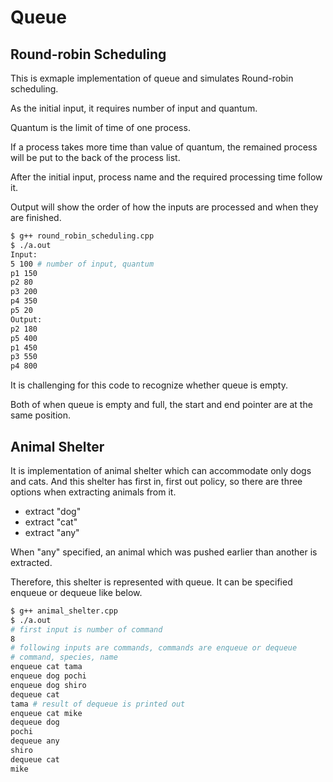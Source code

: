 # Queue

## Round-robin Scheduling

This is exmaple implementation of queue and simulates Round-robin scheduling.

As the initial input, it requires number of input and quantum.

Quantum is the limit of time of one process.

If a process takes more time than value of quantum, the remained process will be put to the back of the process list.

After the initial input, process name and the required processing time follow it.

Output will show the order of how the inputs are processed and when they are finished.

```bash
$ g++ round_robin_scheduling.cpp
$ ./a.out
Input:
5 100 # number of input, quantum
p1 150
p2 80
p3 200
p4 350
p5 20
Output:
p2 180
p5 400
p1 450
p3 550
p4 800
```

It is challenging for this code to recognize whether queue is empty.

Both of when queue is empty and full, the start and end pointer are at the same position.

## Animal Shelter

It is implementation of animal shelter which can accommodate only dogs and cats.
And this shelter has first in, first out policy, so there are three options when extracting animals from it.

- extract "dog"
- extract "cat"
- extract "any"

When "any" specified, an animal which was pushed earlier than another is extracted.

Therefore, this shelter is represented with queue.
It can be specified enqueue or dequeue like below.

```bash
$ g++ animal_shelter.cpp
$ ./a.out
# first input is number of command
8
# following inputs are commands, commands are enqueue or dequeue
# command, species, name
enqueue cat tama
enqueue dog pochi
enqueue dog shiro
dequeue cat
tama # result of dequeue is printed out
enqueue cat mike
dequeue dog
pochi
dequeue any
shiro
dequeue cat
mike
```
